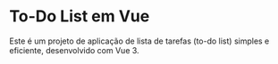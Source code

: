 # To-Do List em Vue

Este é um projeto de aplicação de lista de tarefas (to-do list) simples e eficiente, desenvolvido com Vue 3.